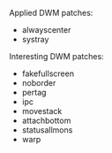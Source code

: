 Applied DWM patches:

* alwayscenter
* systray

Interesting DWM patches:

* fakefullscreen
* noborder
* pertag
* ipc
* movestack
* attachbottom
* statusallmons
* warp
